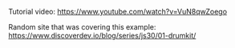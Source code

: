 Tutorial video: https://www.youtube.com/watch?v=VuN8qwZoego

Random site that was covering this example: https://www.discoverdev.io/blog/series/js30/01-drumkit/
